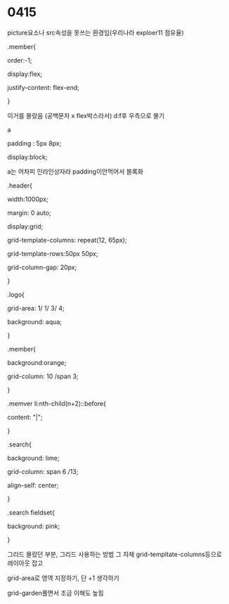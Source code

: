 # 0415
picture요소나 src속성을 못쓰는 환경임(우리나라 exploer11 점유율)

.member{

order:-1;

display:flex;

justify-content: flex-end;

}

이거를 몰랐음 (공백문자 x flex박스라서) d:f후 우측으로 몰기

a

padding : 5px 8px;

display:block;

a는 어차피 인라인상자라 padding이안먹어서 블록화

.header{

width:1000px;

margin: 0 auto;

display:grid;

grid-template-columns: repeat(12, 65px);

grid-template-rows:50px 50px;

grid-column-gap: 20px;

}

.logo{

grid-area: 1/ 1/ 3/ 4;

background: aqua;

}

.member{

background:orange;

grid-column: 10 /span 3;

}

.memver li:nth-child(n+2)::before{

content: "|";

}

.search{

background: lime;

grid-column: span 6 /13;

align-self: center;

}

.search fieldset{

background: pink;

}

그리드 몰랐던 부분, 그리드 사용하는 방법 그 자체 grid-templtate-columns등으로 레이아웃 잡고

grid-area로 영역 지정하기, 단 +1 생각하기 

grid-garden풀면서 조금 이해도 높힘
